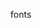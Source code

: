 fonts

<!--google font-->
<link href="https://fonts.googleapis.com/css?family=lato:300,400,700,900" rel="stylesheet">

